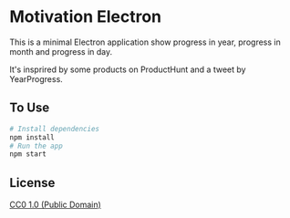 # Motivation Electron

This is a minimal Electron application show progress in year, progress in month and progress in day.

It's insprired by some products on ProductHunt and a tweet by YearProgress.

## To Use


```bash
# Install dependencies
npm install
# Run the app
npm start
```

## License

[CC0 1.0 (Public Domain)](LICENSE.md)
